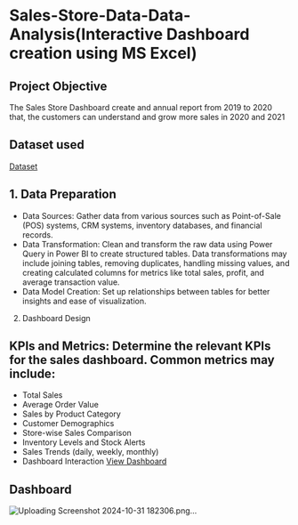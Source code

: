 # Sales-Store-Data-Data-Analysis(Interactive Dashboard creation using MS Excel)
## Project Objective 
The Sales Store Dashboard create and annual report from 2019 to 2020 that, the customers can understand and grow more sales in 2020 and 2021

## Dataset used
<a href="https://github.com/Honparkhe/Data-Analysis-using-powerbi/blob/main/SuperStore_Sales_Dataset.csv">Dataset<a/>

## 1. Data Preparation
- Data Sources: Gather data from various sources such as Point-of-Sale (POS) systems, CRM systems, inventory databases, and financial records.
- Data Transformation: Clean and transform the raw data using Power Query in Power BI to create structured tables. Data transformations may include joining tables, removing duplicates, handling missing values, and creating calculated columns for metrics like total sales, profit, and average transaction value.
- Data Model Creation: Set up relationships between tables for better insights and ease of visualization.
2. Dashboard Design
## KPIs and Metrics: Determine the relevant KPIs for the sales dashboard. Common metrics may include:
- Total Sales
- Average Order Value
- Sales by Product Category
- Customer Demographics
- Store-wise Sales Comparison
- Inventory Levels and Stock Alerts
- Sales Trends (daily, weekly, monthly)
- Dashboard Interaction <a href="https://github.com/Honparkhe/Data-Analysis-using-powerbi/blob/main/Screenshot%202024-10-31%20182306.png">View Dashboard<a/>
## Dashboard
![Uploading Screenshot 2024-10-31 182306.png…]()

